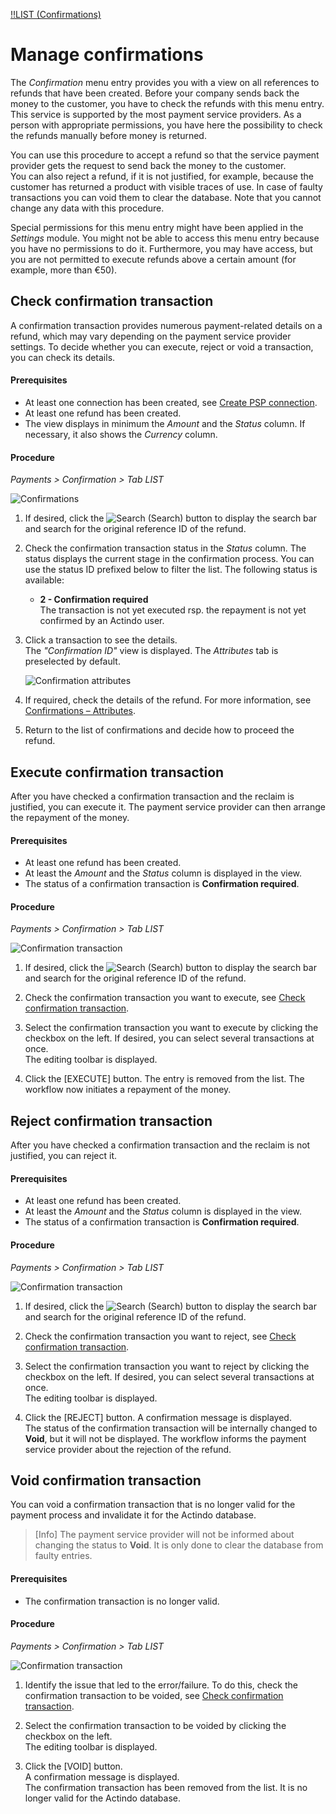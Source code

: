 [!!LIST (Confirmations)](../UserInterface/06a_ListConfirmations.md)

# Manage confirmations

The *Confirmation* menu entry provides you with a view on all references to refunds that have been created. Before your company sends back the money to the customer, you have to check the refunds with this menu entry. This service is supported by the most payment service providers. As a person with appropriate permissions, you have here the possibility to check the refunds manually before money is returned.  

You can use this procedure to accept a refund so that the service payment provider gets the request to send back the money to the customer.    
You can also reject a refund, if it is not justified, for example, because the customer has returned a product with visible traces of use. In case of faulty transactions you can void them to clear the database. Note that you cannot change any data with this procedure.

Special permissions for this menu entry might have been applied in the *Settings* module. You might not be able to access this menu entry because you have no permissions to do it. Furthermore, you may have access, but you are not permitted to execute refunds above a certain amount (for example, more than €50). 



## Check confirmation transaction  

A confirmation transaction provides numerous payment-related details on a refund, which may vary depending on the payment service provider settings. To decide whether you can execute, reject or void a transaction, you can check its details.  


#### Prerequisites 

- At least one connection has been created, see [Create PSP connection](../Integration/01_ManageConnection.md#create-psp-connection).
- At least one refund has been created.
- The view displays in minimum the *Amount* and the *Status* column. If necessary, it also shows the *Currency* column. 

#### Procedure

*Payments > Confirmation > Tab LIST*  

![Confirmations](../../Assets/Screenshots/Payments/Confirmations/LISTConfirmations.png "[Confirmations]")

1. If desired, click the ![Search](../../Assets/Icons/Search.png "[Search]") (Search) button to display the search bar and search for the original reference ID of the refund.

2. Check the confirmation transaction status in the *Status* column. The status displays the current stage in the confirmation process. You can use the status ID prefixed below to filter the list. The following status is available: 
    - **2 - Confirmation required**   
       The transaction is not yet executed rsp. the repayment is not yet confirmed by an Actindo user.   
    
3. Click a transaction to see the details.   
    The *"Confirmation ID"* view is displayed. The *Attributes* tab is preselected by default.   

    ![Confirmation attributes](../../Assets/Screenshots/Payments/Confirmations/AttributesConfirmation.png "[Confirmaton attributes]")

4. If required, check the details of the refund. For more information, see [Confirmations &ndash; Attributes](../UserInterface/06a_ListConfirmations.md#confirmation-–-attributes).   

5. Return to the list of confirmations and decide how to proceed the refund.



## Execute confirmation transaction

After you have checked a confirmation transaction and the reclaim is justified, you can execute it. The payment service provider can then arrange the repayment of the money.  

#### Prerequisites

- At least one refund has been created.
- At least the *Amount* and the *Status* column is displayed in the view.
- The status of a confirmation transaction is **Confirmation required**. 

#### Procedure

*Payments > Confirmation > Tab LIST*

![Confirmation transaction](../../Assets/Screenshots/Payments/Confirmations/LISTConfirmations.png "[Confirmation transaction]")

1. If desired, click the ![Search](../../Assets/Icons/Search.png "[Search]") (Search) button to display the search bar and search for the original reference ID of the refund.

2. Check the confirmation transaction you want to execute, see [Check confirmation transaction](#check-confirmation-transaction).

3. Select the confirmation transaction you want to execute by clicking the checkbox on the left. If desired, you can select several transactions at once.    
    The editing toolbar is displayed.

4. Click the [EXECUTE] button.
    The entry is removed from the list. The workflow now initiates a repayment of the money.



## Reject confirmation transaction

After you have checked a confirmation transaction and the reclaim is not justified, you can reject it.   

#### Prerequisites

- At least one refund has been created.
- At least the *Amount* and the *Status* column is displayed in the view.
- The status of a confirmation transaction is **Confirmation required**. 

#### Procedure

*Payments > Confirmation > Tab LIST*

![Confirmation transaction](../../Assets/Screenshots/Payments/Confirmations/LISTConfirmations.png "[Confirmation transaction]")

1. If desired, click the ![Search](../../Assets/Icons/Search.png "[Search]") (Search) button to display the search bar and search for the original reference ID of the refund.

2. Check the confirmation transaction you want to reject, see [Check confirmation transaction](#check-confirmation-transaction).

3. Select the confirmation transaction you want to reject by clicking the checkbox on the left. If desired, you can select several transactions at once.    
    The editing toolbar is displayed.

4. Click the [REJECT] button. 
    A confirmation message is displayed.    
    The status of the confirmation transaction will be internally changed to **Void**, but it will not be displayed. The workflow informs the payment service provider about the rejection of the refund.



## Void confirmation transaction  

You can void a confirmation transaction that is no longer valid for the payment process and invalidate it for the Actindo database. 

> [Info] The payment service provider will not be informed about changing the status to **Void**. It is only done to clear the database from faulty entries.  

#### Prerequisites

- The confirmation transaction is no longer valid.

#### Procedure

*Payments > Confirmation > Tab LIST*

![Confirmation transaction](../../Assets/Screenshots/Payments/Confirmations/LISTConfirmations.png "[Confirmation transaction]")

1. Identify the issue that led to the error/failure. To do this, check the confirmation transaction to be voided, see [Check confirmation transaction](#check-confirmation-transaction).

2. Select the confirmation transaction to be voided by clicking the checkbox on the left.   
    The editing toolbar is displayed.   

3. Click the [VOID] button.  
    A confirmation message is displayed.  
    The confirmation transaction has been removed from the list. It is no longer valid for the Actindo database.